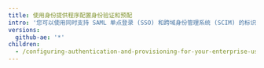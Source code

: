 ```yaml
---
title: 使用身份提供程序配置身份验证和预配
intro: '您可以使用同时支持 SAML 单点登录 (SSO) 和跨域身份管理系统 (SCIM) 的标识提供程序 (IdP) 来配置 {% data variables.product.product_location %} 的身份验证和用户预配。'
versions:
  github-ae: '*'
children:
  - /configuring-authentication-and-provisioning-for-your-enterprise-using-azure-ad
---
```


